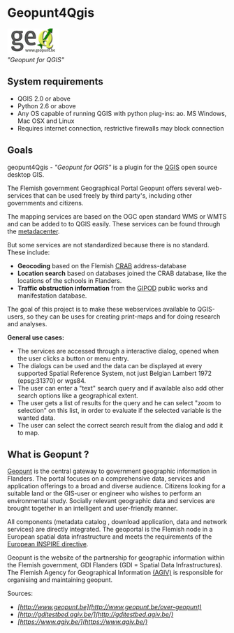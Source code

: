 Geopunt4Qgis
============

<img src="images/logogeopunt4Q.png"/><br/>
 *"Geopunt for QGIS"*

System requirements
-------------------

- QGIS 2.0 or above
- Python 2.6 or above
- Any OS capable of running QGIS with python plug-ins: ao. MS Windows, Mac OSX and Linux
- Requires internet connection, restrictive firewalls may block connection
 
Goals
-----

geopunt4Qgis - *"Geopunt for QGIS"* is a plugin for the [QGIS](http://www.qgis.org/) open source desktop GIS. 

The Flemish government Geographical Portal Geopunt offers several web-services that can be used freely by third party's, including other governments and citizens. 

The mapping services are based on the OGC open standard WMS or WMTS and can be added to to QGIS easily. These services can be found through the [metadacenter](https://metadata.geopunt.be/zoekdienst/apps/tabsearch/index.html).

But some services are not standardized because there is no standard. <br/>
These include:

- **Geocoding** based on the Flemish [CRAB](http://www.agiv.be/gis/projecten/?catid=34) address-database
- **Location search** based on databases joined the CRAB database, like the locations of the schools in Flanders.
- **Traffic obstruction information** from the [GIPOD](http://www.agiv.be/gis/diensten/?artid=1739) public works and manifestation database.

The goal of this project is to make these webservices available to QGIS-users, so they can be uses for creating print-maps and for doing research and analyses.

**General use cases:**

- The services are accessed through a interactive dialog, opened when the user clicks a button or menu entry.
- The dialogs can be used and the data can be displayed at every supported Spatial Reference System, not just Belgian Lambert 1972 (epsg:31370) or wgs84.
- The user can enter a "text" search query and if available also add other search options like a geographical extent.
- The user gets a list of results for the query and he can select "zoom to selection" on this list, in order to evaluate if the selected variable is the wanted data.
- The user can select the correct search result from the dialog and add it to map.

What is Geopunt ?
--------------

[Geopunt](http://www.geopunt.be/) is the central gateway to government geographic information in Flanders. The portal focuses on a comprehensive data, services and application offerings to a broad and diverse audience. Citizens looking for a suitable land or the GIS-user or engineer who wishes to perform an environmental study. Socially relevant geographic data and services are brought together in an intelligent and user-friendly manner. 

All components (metadata catalog , download application, data and network services) are directly integrated. The geoportal is the Flemish node in a European spatial data infrastructure and meets the requirements of the [European INSPIRE directive](http://inspire-geoportal.ec.europa.eu/).

Geopunt is the website of the partnership for geographic information within the Flemish government, GDI Flanders (GDI = Spatial Data Infrastructures). The Flemish Agency for Geographical Information [(AGIV)](http://www.agiv.be/gis/) is responsible for organising and maintaining geopunt.

Sources: 

- *[http://www.geopunt.be](http://www.geopunt.be/over-geopunt)* 
- *[http://gditestbed.agiv.be/](http://gditestbed.agiv.be/)*
- *[https://www.agiv.be/](https://www.agiv.be/)*
